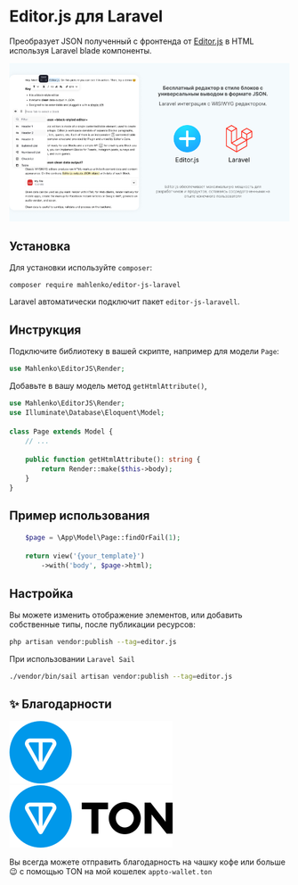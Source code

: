 # Editor.js для Laravel

Преобразует JSON полученный с фронтенда от [Editor.js](https://editorjs.io) в HTML
используя Laravel blade компоненты.

![Cover](/resources/cover.png)


## Установка
Для установки используйте `composer`:

```shell
composer require mahlenko/editor-js-laravel
```

Laravel автоматически подключит пакет `editor-js-laravell`.

## Инструкция
Подключите библиотеку в вашей скрипте, например для модели `Page`:

```php
use Mahlenko\EditorJS\Render;
```

Добавьте в вашу модель метод `getHtmlAttribute()`,
```php
use Mahlenko\EditorJS\Render;
use Illuminate\Database\Eloquent\Model;

class Page extends Model {
    // ...
    
    public function getHtmlAttribute(): string {
        return Render::make($this->body);
    }
}
```

## Пример использования
```php
    $page = \App\Model\Page::findOrFail(1);
    
    return view('{your_template}')
        ->with('body', $page->html);
```
## Настройка
Вы можете изменить отображение элементов, или добавить собственные типы,
после публикации ресурсов:

```bash
php artisan vendor:publish --tag=editor.js
```

При использовании `Laravel Sail`

```bash
./vendor/bin/sail artisan vendor:publish --tag=editor.js
```

## ✨ Благодарности

![TonBlockchainLogo](/resources/ton_logo_dark_background.svg#gh-dark-mode-only)
![TonBlockchainLogo](/resources/ton_logo_light_background.svg#gh-light-mode-only)

Вы всегда можете отправить благодарность на чашку кофе или больше 😉 с помощью TON на мой кошелек
`appto-wallet.ton`